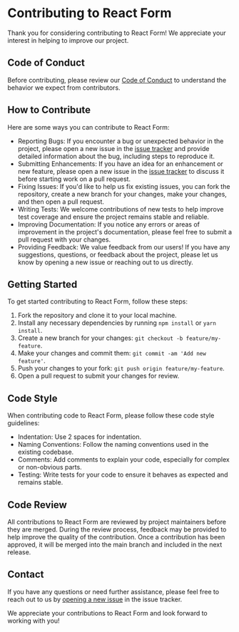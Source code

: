 # Contributing to React Form

Thank you for considering contributing to React Form! We appreciate your interest in helping to improve our project.

## Code of Conduct

Before contributing, please review our [Code of Conduct](CODE_OF_CONDUCT.md) to understand the behavior we expect from contributors.

## How to Contribute

Here are some ways you can contribute to React Form:

- Reporting Bugs: If you encounter a bug or unexpected behavior in the project, please open a new issue in the [issue tracker](link-to-issue-tracker) and provide detailed information about the bug, including steps to reproduce it.
- Submitting Enhancements: If you have an idea for an enhancement or new feature, please open a new issue in the [issue tracker](link-to-issue-tracker) to discuss it before starting work on a pull request.
- Fixing Issues: If you'd like to help us fix existing issues, you can fork the repository, create a new branch for your changes, make your changes, and then open a pull request.
- Writing Tests: We welcome contributions of new tests to help improve test coverage and ensure the project remains stable and reliable.
- Improving Documentation: If you notice any errors or areas of improvement in the project's documentation, please feel free to submit a pull request with your changes.
- Providing Feedback: We value feedback from our users! If you have any suggestions, questions, or feedback about the project, please let us know by opening a new issue or reaching out to us directly.

## Getting Started

To get started contributing to React Form, follow these steps:

1. Fork the repository and clone it to your local machine.
2. Install any necessary dependencies by running `npm install` or `yarn install`.
3. Create a new branch for your changes: `git checkout -b feature/my-feature`.
4. Make your changes and commit them: `git commit -am 'Add new feature'`.
5. Push your changes to your fork: `git push origin feature/my-feature`.
6. Open a pull request to submit your changes for review.

## Code Style

When contributing code to React Form, please follow these code style guidelines:

- Indentation: Use 2 spaces for indentation.
- Naming Conventions: Follow the naming conventions used in the existing codebase.
- Comments: Add comments to explain your code, especially for complex or non-obvious parts.
- Testing: Write tests for your code to ensure it behaves as expected and remains stable.

## Code Review

All contributions to React Form are reviewed by project maintainers before they are merged. During the review process, feedback may be provided to help improve the quality of the contribution. Once a contribution has been approved, it will be merged into the main branch and included in the next release.

## Contact

If you have any questions or need further assistance, please feel free to reach out to us by [opening a new issue](link-to-issue-tracker) in the issue tracker.

We appreciate your contributions to React Form and look forward to working with you!